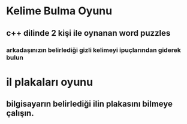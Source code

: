 <h1>Kelime Bulma Oyunu</h1>
<h2>c++ dilinde 2 kişi ile oynanan word puzzles </h2>
<h3>arkadaşınızın belirlediği gizli kelimeyi ipuçlarından giderek bulun</h3>

<h1>il plakaları oyunu</h1>
<h2>bilgisayarın belirlediği ilin plakasını bilmeye çalışın.</h2>
